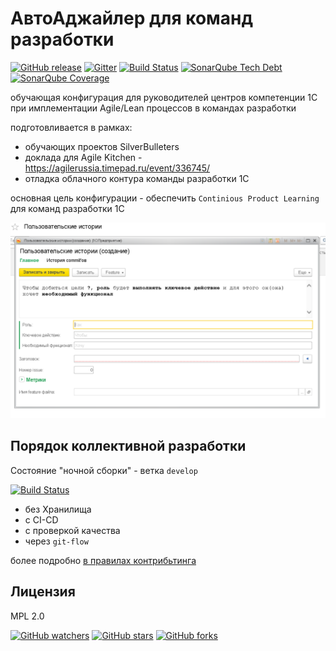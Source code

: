 # АвтоАджайлер для команд разработки

[![GitHub release](https://img.shields.io/github/release/silverbulleters/vanessa-agiler.svg?maxAge=2592000)](https://github.com/silverbulleters/vanessa-agiler/releases)
[![Gitter](https://badges.gitter.im/silverbulleters-research/vanessa-epic-managment.svg)](https://gitter.im/silverbulleters-research/vanessa-epic-managment?utm_source=badge&utm_medium=badge&utm_campaign=pr-badge)
[![Build Status](http://ci.silverbulleters.org/buildStatus/icon?job=Agiler/master)](http://ci.silverbulleters.org/job/Vanessa-Agiler-Pipeline/job/master/)
[![SonarQube Tech Debt](https://img.shields.io/sonar/https/sonar.silverbulleters.org/vanessa-agiler/tech_debt.svg?maxAge=2592000)](https://sonar.silverbulleters.org/component_measures/metric/sqale_index/list?id=vanessa-agiler)
[![SonarQube Coverage](https://img.shields.io/sonar/https/sonar.silverbulleters.org/vanessa-agiler/coverage.svg?maxAge=2592000)](https://sonar.silverbulleters.org/component_measures/domain/Coverage?id=vanessa-agiler)

обучающая конфигурация для руководителей центров компетенции 1С при имплементации Agile/Lean процессов в командах разработки

подготовливается в рамках:

* обучающих проектов SilverBulleters 
* доклада для Agile Kitchen - https://agilerussia.timepad.ru/event/336745/
* отладка облачного контура команды разработки 1С

основная цель конфигурации - обеспечить `Continious Product Learning` для команд разработки 1С

![](./docs/images/userstory.png)

## Порядок коллективной разработки

Состояние "ночной сборки" - ветка `develop`

[![Build Status](http://ci.silverbulleters.org/buildStatus/icon?job=Agiler/develop)](http://ci.silverbulleters.org/job/Vanessa-Agiler-Pipeline/job/develop/)

* без Хранилища
* с CI-CD
* c проверкой качества
* через `git-flow`

более подробно [в правилах контрибьтинга](./CONTRIBUTING.md)

## Лицензия

MPL 2.0

[![GitHub watchers](https://img.shields.io/github/watchers/silverbulleters/vanessa-agiler.svg?style=social&label=Watch&maxAge=2592000)](https://github.com/silverbulleters/vanessa-agiler/watchers)
[![GitHub stars](https://img.shields.io/github/stars/silverbulleters/vanessa-agiler.svg?style=social&label=Star&maxAge=2592000)](https://github.com/silverbulleters/vanessa-agiler/stargazers)
[![GitHub forks](https://img.shields.io/github/forks/silverbulleters/vanessa-agiler.svg?style=social&label=Fork&maxAge=2592000)](https://github.com/silverbulleters/vanessa-agiler/network)
